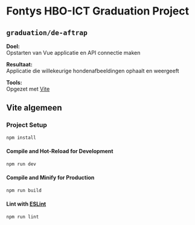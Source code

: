 # Fontys HBO-ICT Graduation Project

## `graduation/de-aftrap`

**Doel:** \
Opstarten van Vue applicatie en API connectie maken

**Resultaat:** \
Applicatie die willekeurige hondenafbeeldingen ophaalt en weergeeft

**Tools:** \
Opgezet met [Vite](https://vitejs.dev/)

## Vite algemeen

### Project Setup

```sh
npm install
```

#### Compile and Hot-Reload for Development

```sh
npm run dev
```

#### Compile and Minify for Production

```sh
npm run build
```

#### Lint with [ESLint](https://eslint.org/)

```sh
npm run lint
```
